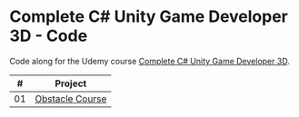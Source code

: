 # Complete C# Unity Game Developer 3D - Code

Code along for the Udemy course [Complete C# Unity Game Developer 3D](https://www.udemy.com/course/unitycourse2/).

|  #  |                                         Project                                          |
| :-: | :--------------------------------------------------------------------------------------: |
| 01  |    [Obstacle Course](https://github.com/johanstech/Courses-Unity-Complete-Game-Developer-3D/tree/master/ObstacleCourse/)    |
